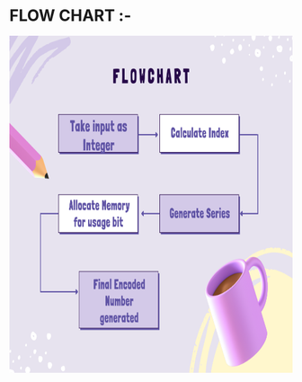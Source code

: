 # FLOW CHART :-

<p align="center">
  <img 
    width="600"
    height="600"
  src="https://github.com/Madhushreevp/OOPs-Python/blob/bb71a3e26ca723b38b0396b9c70d6c7f158eca6f/2_Architecture/flow_chart.png"
  >
</p>
